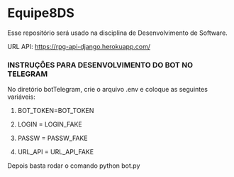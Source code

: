 # Equipe8DS
Esse repositório será usado na disciplina de Desenvolvimento de Software.  

URL API: https://rpg-api-django.herokuapp.com/


### INSTRUÇÕES PARA DESENVOLVIMENTO DO BOT NO TELEGRAM ###
No diretório botTelegram, crie o arquivo .env e coloque as seguintes variáveis: 

1. BOT_TOKEN=BOT_TOKEN 

2. LOGIN = LOGIN_FAKE 

3. PASSW = PASSW_FAKE 

4. URL_API = URL_API_FAKE 

Depois basta rodar o comando python bot.py 
